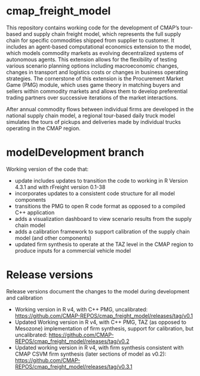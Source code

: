 # cmap_freight_model
This repository contains working code for the development of CMAP’s tour-based and supply chain freight model, which represents the full supply chain for specific commodities shipped from supplier to customer.  It includes an agent-based computational economics extension to the model, which models commodity markets as evolving decentralized systems of autonomous agents.  This extension allows for the flexibility of testing various scenario planning options including macroeconomic changes, changes in transport and logistics costs or changes in business operating strategies.  The cornerstone of this extension is the Procurement Market Game (PMG) module, which uses game theory in matching buyers and sellers within commodity markets and allows them to develop preferential trading partners over successive iterations of the market interactions.

After annual commodity flows between individual firms are developed in the national supply chain model, a regional tour-based daily truck model simulates the tours of pickups and deliveries made by individual trucks operating in the CMAP region.

# modelDevelopment branch
Working version of the code that:
- update includes updates to transition the code to working in R Version 4.3.1 and with rFreight version 0.1-38
- incorporates updates to a consistent code structure for all model components
- transitions the PMG to open R code format as opposed to a compiled C++ application
- adds a visualization dashboard to view scenario results from the supply chain model
- adds a calibration framework to support calibration of the supply chain model (and other components)
- updated firm synthesis to operate at the TAZ level in the CMAP region to produce inputs for a commercial vehicle model

# Release versions
Release versions document the changes to the model during development and calibration
- Working version in R v4, with C++ PMG, uncalibrated: https://github.com/CMAP-REPOS/cmap_freight_model/releases/tag/v0.1
- Updated Working version in R v4, with C++ PMG, TAZ (as opposed to Mesozone) implementation of firm synthesis, support for calibration, but uncalibrated: https://github.com/CMAP-REPOS/cmap_freight_model/releases/tag/v0.2
- Updated working version in R v4, with firm synthesis consistent with CMAP CSVM firm synthesis (later sections of model as v0.2): https://github.com/CMAP-REPOS/cmap_freight_model/releases/tag/v0.3.1

